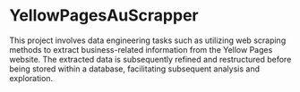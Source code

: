 # YellowPagesAuScrapper
This project involves data engineering tasks such as utilizing web scraping methods to extract business-related information from the Yellow Pages website. The extracted data is subsequently refined and restructured before being stored within a database, facilitating subsequent analysis and exploration.

